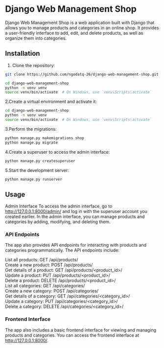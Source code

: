 # Django Web Management Shop

Django Web Management Shop is a web application built with Django that allows you to manage products and categories in an online shop. It provides a user-friendly interface to add, edit, and delete products, as well as organize them into categories.

## Installation

1. Clone the repository:

```bash
git clone https://github.com/ngodatq-26/django-web-management-shop.git

cd django-web-management-shop
python -m venv venv
source venv/bin/activate  # On Windows, use `venv\Scripts\activate`
```
2.Create a virtual environment and activate it:
```bash
cd django-web-management-shop
python -m venv venv
source venv/bin/activate  # On Windows, use `venv\Scripts\activate`
```
3.Perform the migrations:
```bash
python manage.py makemigrations shop
python manage.py migrate
```
4.Create a superuser to access the admin interface:
```bash
python manage.py createsuperuser
```
5.Start the development server:
```bash
python manage.py runserver
```

## Usage
Admin Interface
To access the admin interface, go to http://127.0.0.1:8000/admin/ and log in with the superuser account you created earlier. In the admin interface, you can manage products and categories by adding, modifying, and deleting them.

### API Endpoints
The app also provides API endpoints for interacting with products and categories programmatically. The API endpoints include: </br>

List all products: GET /api/products/ </br>
Create a new product: POST /api/products/ </br>
Get details of a product: GET /api/products/<product_id>/ </br>
Update a product: PUT /api/products/<product_id>/ </br>
Delete a product: DELETE /api/products/<product_id>/ </br>
List all categories: GET /api/categories/ </br>
Create a new category: POST /api/categories/ </br>
Get details of a category: GET /api/categories/<category_id>/ </br>
Update a category: PUT /api/categories/<category_id>/ </br>
Delete a category: DELETE /api/categories/<category_id>/ </br>
### Frontend Interface
The app also includes a basic frontend interface for viewing and managing products and categories. You can access the frontend interface at http://127.0.0.1:8000/.
